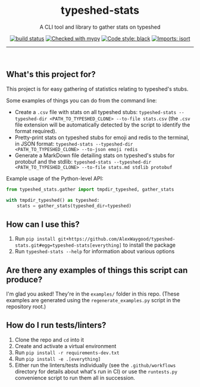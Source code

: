 <div align=center>

# typeshed-stats

A CLI tool and library to gather stats on typeshed

[![build status](https://github.com/AlexWaygood/typeshed-stats/actions/workflows/check.yml/badge.svg)](https://github.com/AlexWaygood/typeshed-stats/actions/workflows/check.yml)
[![Checked with mypy](http://www.mypy-lang.org/static/mypy_badge.svg)](http://mypy-lang.org/)
[![Code style: black](https://img.shields.io/badge/code%20style-black-000000.svg)](https://github.com/psf/black)
[![Imports: isort](https://img.shields.io/badge/%20imports-isort-%231674b1?style=flat&labelColor=ef8336)](https://pycqa.github.io/isort/)

<hr>
<br>
</div>

## What's this project for?

This project is for easy gathering of statistics relating to typeshed's stubs.

Some examples of things you can do from the command line:
- Create a `.csv` file with stats on all typeshed stubs: `typeshed-stats --typeshed-dir <PATH_TO_TYPESHED_CLONE> --to-file stats.csv` (the `.csv` file extension will be automatically detected by the script to identify the format required).
- Pretty-print stats on typeshed stubs for emoji and redis to the terminal, in JSON format: `typeshed-stats --typeshed-dir <PATH_TO_TYPESHED_CLONE> --to-json emoji redis`
- Generate a MarkDown file detailing stats on typeshed's stubs for protobuf and the stdlib: `typeshed-stats --typeshed-dir <PATH_TO_TYPESHED_CLONE> --to-file stats.md stdlib protobuf`

Example usage of the Python-level API:
```python
from typeshed_stats.gather import tmpdir_typeshed, gather_stats

with tmpdir_typeshed() as typeshed:
    stats = gather_stats(typeshed_dir=typeshed)
```

## How can I use this?

1. Run `pip install git+https://github.com/AlexWaygood/typeshed-stats.git#egg=typeshed-stats[everything]` to install the package
2. Run `typeshed-stats --help` for information about various options

## Are there any examples of things this script can produce?
I'm glad you asked! They're in the `examples/` folder in this repo.
(These examples are generated using the `regenerate_examples.py` script in the repository root.)

## How do I run tests/linters?
1. Clone the repo and `cd` into it
2. Create and activate a virtual environment
3. Run `pip install -r requirements-dev.txt`
4. Run `pip install -e .[everything]`
5. Either run the linters/tests individually (see the `.github/workflows` directory for details about what's run in CI) or use the `runtests.py` convenience script to run them all in succession.

